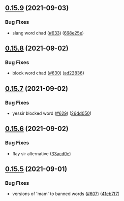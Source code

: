 ## [0.15.9](https://github.com/EddieHubCommunity/EddieBot/compare/v0.15.8...v0.15.9) (2021-09-03)


### Bug Fixes

* slang word chad ([#633](https://github.com/EddieHubCommunity/EddieBot/issues/633)) ([668e25e](https://github.com/EddieHubCommunity/EddieBot/commit/668e25e064e9b7458ca5e16dad6293ba79865d82))



## [0.15.8](https://github.com/EddieHubCommunity/EddieBot/compare/v0.15.7...v0.15.8) (2021-09-02)


### Bug Fixes

* block word chad ([#630](https://github.com/EddieHubCommunity/EddieBot/issues/630)) ([ad22836](https://github.com/EddieHubCommunity/EddieBot/commit/ad2283628711e19e487e1e89830c490926a59ef6))



## [0.15.7](https://github.com/EddieHubCommunity/EddieBot/compare/v0.15.6...v0.15.7) (2021-09-02)


### Bug Fixes

* yessir blocked word ([#629](https://github.com/EddieHubCommunity/EddieBot/issues/629)) ([26dd050](https://github.com/EddieHubCommunity/EddieBot/commit/26dd050df8bb8c819a09b28f4e9274aed0318e6d))



## [0.15.6](https://github.com/EddieHubCommunity/EddieBot/compare/v0.15.5...v0.15.6) (2021-09-02)


### Bug Fixes

* flay sir alternative ([33acd0e](https://github.com/EddieHubCommunity/EddieBot/commit/33acd0ea8149069b563d3c152a21eb2ee74d1d76))



## [0.15.5](https://github.com/EddieHubCommunity/EddieBot/compare/v0.15.4...v0.15.5) (2021-09-01)


### Bug Fixes

* versions of 'mam' to banned words ([#607](https://github.com/EddieHubCommunity/EddieBot/issues/607)) ([41eb7f7](https://github.com/EddieHubCommunity/EddieBot/commit/41eb7f7bf52f13e829bbe48017f8e647ab9963f2))



